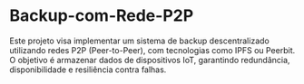 # Backup-com-Rede-P2P

Este projeto visa implementar um sistema de backup descentralizado utilizando redes P2P (Peer-to-Peer), com tecnologias como IPFS ou Peerbit. O objetivo é armazenar dados de dispositivos IoT, garantindo redundância, disponibilidade e resiliência contra falhas.

